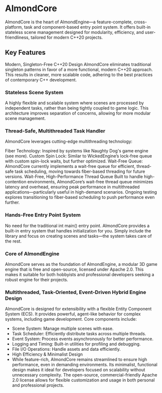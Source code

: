 
# AlmondCore
AlmondCore is the heart of AlmondEngine—a feature-complete, cross-platform, task and component-based entry point system. It offers built-in stateless scene management designed for modularity, efficiency, and user-friendliness, tailored for modern C++20 projects.

## Key Features
Modern, Singleton-Free C++20 Design
AlmondCore eliminates traditional singleton patterns in favor of a more functional, modern C++20 approach. This results in cleaner, more scalable code, adhering to the best practices of contemporary C++ development.

### Stateless Scene System
A highly flexible and scalable system where scenes are processed by independent tasks, rather than being tightly coupled to game logic. This architecture improves separation of concerns, allowing for more modular scene management.

### Thread-Safe, Multithreaded Task Handler
AlmondCore leverages cutting-edge multithreading technology:

Fiber Technology: Inspired by systems like Naughty Dog's game engine (see more).
Custom Spin Lock: Similar to WickedEngine’s lock-free queue with custom spin-lock waits, but further optimized.
Wait-Free Queue: AlmondCore currently implements a wait-free queue for efficient, thread-safe task scheduling, moving towards fiber-based threading for future versions.
Wait-Free, High-Performance Thread Queue
Built to handle high-contention environments, AlmondCore’s wait-free thread queue minimizes latency and overhead, ensuring peak performance in multithreaded applications—particularly useful in high-demand scenarios. Ongoing testing explores transitioning to fiber-based scheduling to push performance even further.

### Hands-Free Entry Point System
No need for the traditional int main() entry point. AlmondCore provides a built-in entry system that handles initialization for you. Simply include the library and focus on creating scenes and tasks—the system takes care of the rest.

### Core of AlmondEngine
AlmondCore serves as the foundation of AlmondEngine, a modular 3D game engine that is free and open-source, licensed under Apache 2.0. This makes it suitable for both hobbyists and professional developers seeking a robust engine for their projects.

### Multithreaded, Task-Oriented, Event-Driven Hybrid Engine Design
AlmondCore is designed for extensibility with a flexible Entity Component System (ECS). It provides powerful, agent-like behavior for complex systems, including game development. Core components include:

- Scene System: Manage multiple scenes with ease.
- Task Scheduler: Efficiently distribute tasks across multiple threads.
- Event System: Process events asynchronously for better performance.
- Logging and Timing: Built-in utilities for profiling and debugging.
- File I/O Operations: Handle assets and data efficiently.
- High Efficiency & Minimalist Design
- While feature-rich, AlmondCore remains streamlined to ensure high performance, even in demanding environments. Its minimalist, functional design makes it ideal for developers focused on scalability without unnecessary complexity. The open-source, commercial-friendly Apache 2.0 license allows for flexible customization and usage in both personal and professional projects.

